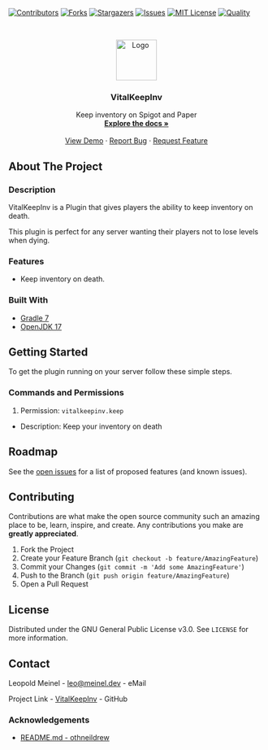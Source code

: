 <!-- PROJECT SHIELDS -->

[![Contributors][contributors-shield]][contributors-url]
[![Forks][forks-shield]][forks-url]
[![Stargazers][stars-shield]][stars-url]
[![Issues][issues-shield]][issues-url]
[![MIT License][license-shield]][license-url]
[![Quality][quality-shield]][quality-url]

<!-- PROJECT LOGO -->
<!--suppress ALL -->
<br />
<p align="center">
  <a href="https://github.com/LeoMeinel/vitalkeepinv">
    <img src="images/logo.png" alt="Logo" width="80" height="80">
  </a>

<h3 align="center">VitalKeepInv</h3>

  <p align="center">
    Keep inventory on Spigot and Paper
    <br />
    <a href="https://github.com/LeoMeinel/vitalkeepinv"><strong>Explore the docs »</strong></a>
    <br />
    <br />
    <a href="https://github.com/LeoMeinel/vitalkeepinv">View Demo</a>
    ·
    <a href="https://github.com/LeoMeinel/vitalkeepinv/issues">Report Bug</a>
    ·
    <a href="https://github.com/LeoMeinel/vitalkeepinv/issues">Request Feature</a>
  </p>

<!-- ABOUT THE PROJECT -->

## About The Project

### Description

VitalKeepInv is a Plugin that gives players the ability to keep inventory on death.

This plugin is perfect for any server wanting their players not to lose levels when dying.

### Features

- Keep inventory on death.

### Built With

- [Gradle 7](https://docs.gradle.org/7.5.1/release-notes.html)
- [OpenJDK 17](https://openjdk.java.net/projects/jdk/17/)

<!-- GETTING STARTED -->

## Getting Started

To get the plugin running on your server follow these simple steps.

### Commands and Permissions

1. Permission: `vitalkeepinv.keep`

- Description: Keep your inventory on death

<!-- ROADMAP -->

## Roadmap

See the [open issues](https://github.com/LeoMeinel/vitalkeepinv/issues) for a list of proposed features (and known
issues).

<!-- CONTRIBUTING -->

## Contributing

Contributions are what make the open source community such an amazing place to be, learn, inspire, and create. Any
contributions you make are **greatly appreciated**.

1. Fork the Project
2. Create your Feature Branch (`git checkout -b feature/AmazingFeature`)
3. Commit your Changes (`git commit -m 'Add some AmazingFeature'`)
4. Push to the Branch (`git push origin feature/AmazingFeature`)
5. Open a Pull Request

<!-- LICENSE -->

## License

Distributed under the GNU General Public License v3.0. See `LICENSE` for more information.

<!-- CONTACT -->

## Contact

Leopold Meinel - [leo@meinel.dev](mailto:leo@meinel.dev) - eMail

Project Link - [VitalKeepInv](https://github.com/LeoMeinel/vitalkeepinv) - GitHub

<!-- ACKNOWLEDGEMENTS -->

### Acknowledgements

- [README.md - othneildrew](https://github.com/othneildrew/Best-README-Template)

<!-- MARKDOWN LINKS & IMAGES -->

[contributors-shield]: https://img.shields.io/github/contributors-anon/LeoMeinel/vitalkeepinv?style=for-the-badge
[contributors-url]: https://github.com/LeoMeinel/vitalkeepinv/graphs/contributors
[forks-shield]: https://img.shields.io/github/forks/LeoMeinel/vitalkeepinv?label=Forks&style=for-the-badge
[forks-url]: https://github.com/LeoMeinel/vitalkeepinv/network/members
[stars-shield]: https://img.shields.io/github/stars/LeoMeinel/vitalkeepinv?style=for-the-badge
[stars-url]: https://github.com/LeoMeinel/vitalkeepinv/stargazers
[issues-shield]: https://img.shields.io/github/issues/LeoMeinel/vitalkeepinv?style=for-the-badge
[issues-url]: https://github.com/LeoMeinel/vitalkeepinv/issues
[license-shield]: https://img.shields.io/github/license/LeoMeinel/vitalkeepinv?style=for-the-badge
[license-url]: https://github.com/LeoMeinel/vitalkeepinv/blob/main/LICENSE
[quality-shield]: https://img.shields.io/codefactor/grade/github/LeoMeinel/vitalkeepinv?style=for-the-badge
[quality-url]: https://www.codefactor.io/repository/github/LeoMeinel/vitalkeepinv
